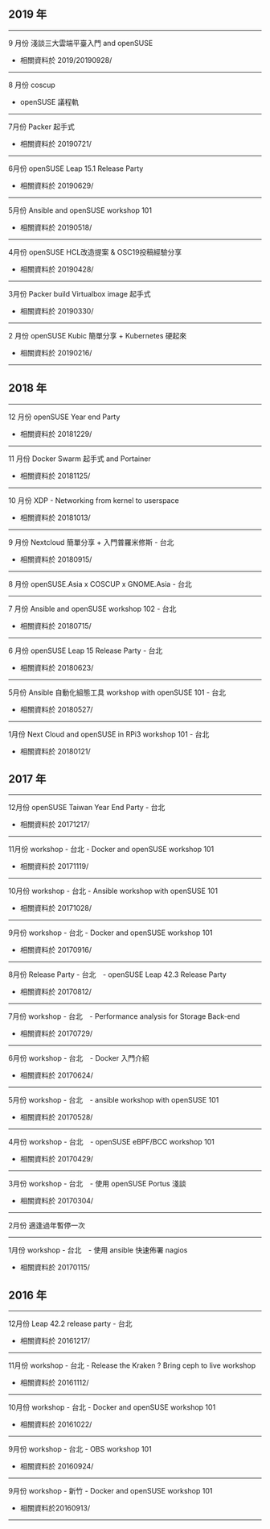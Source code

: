 ## 2019 年

---------------------------

9 月份 淺談三大雲端平臺入門  and openSUSE

* 相關資料於 2019/20190928/

---------------------------

8 月份 coscup

* openSUSE 議程軌

---------------------------

7月份 Packer 起手式

* 相關資料於 20190721/

---------------------------

6月份 openSUSE Leap 15.1 Release Party

* 相關資料於 20190629/


---------------------------

5月份 Ansible and openSUSE workshop 101

* 相關資料於 20190518/

---------------------------

4月份 openSUSE HCL改造提案 & OSC19投稿經驗分享

* 相關資料於 20190428/

---------------------------

3月份 Packer build Virtualbox image 起手式

* 相關資料於 20190330/

---------------------------

2 月份 openSUSE Kubic 簡單分享 + Kubernetes 硬起來

* 相關資料於 20190216/

---------------------------

## 2018 年

---------------------------

12 月份 openSUSE Year end Party

* 相關資料於 20181229/ 

---------------------------

11 月份 Docker Swarm 起手式 and Portainer

* 相關資料於 20181125/ 

---------------------------

10 月份 XDP - Networking from kernel to userspace

* 相關資料於 20181013/ 

---------------------------

9 月份 Nextcloud 簡單分享 + 入門普羅米修斯 - 台北

* 相關資料於 20180915/ 

---------------------------

8 月份 openSUSE.Asia x COSCUP x GNOME.Asia - 台北

---------------------------

7 月份 Ansible and openSUSE workshop 102 - 台北

* 相關資料於 20180715/ 

---------------------------

6 月份 openSUSE Leap 15 Release Party - 台北

* 相關資料於 20180623/ 

---------------------------

5月份 Ansible 自動化組態工具 workshop with openSUSE 101 - 台北
* 相關資料於 20180527/

---------------------------

1月份 Next Cloud and openSUSE in RPi3 workshop 101 - 台北
* 相關資料於 20180121/


## 2017 年

---------------------------

12月份 openSUSE Taiwan Year End Party - 台北
* 相關資料於 20171217/

---------------------------

11月份 workshop - 台北 - Docker and openSUSE workshop 101
* 相關資料於 20171119/

---------------------------

﻿10月份 workshop - 台北 - Ansible workshop with openSUSE 101
* 相關資料於 20171028/

---------------------------

9月份 workshop - 台北 - Docker and openSUSE workshop 101
* 相關資料於 20170916/

---------------------------

8月份 Release Party - 台北　- openSUSE Leap 42.3 Release Party
* 相關資料於 20170812/

---------------------------

7月份 workshop - 台北　- Performance analysis for Storage Back-end
* 相關資料於 20170729/

---------------------------

6月份 workshop - 台北　- Docker 入門介紹
* 相關資料於 20170624/

---------------------------

5月份 workshop - 台北　- ansible workshop with openSUSE 101
* 相關資料於 20170528/

---------------------------

4月份 workshop - 台北　- openSUSE eBPF/BCC workshop 101
* 相關資料於 20170429/

---------------------------

3月份 workshop - 台北　- 使用 openSUSE Portus 淺談
* 相關資料於 20170304/

---------------------------

2月份 適逢過年暫停一次

---------------------------

1月份 workshop - 台北　- 使用 ansible 快速佈署 nagios
* 相關資料於 20170115/

## 2016 年

---------------------------

12月份 Leap 42.2 release party - 台北
* 相關資料於 20161217/

---------------------------

11月份 workshop - 台北 - Release the Kraken ? Bring ceph to live workshop
* 相關資料於 20161112/

---------------------------

10月份 workshop - 台北 - Docker and openSUSE workshop 101
* 相關資料於 20161022/

---------------------------

9月份 workshop - 台北 - OBS workshop 101
* 相關資料於 20160924/

---------------------------

9月份 workshop - 新竹 - Docker and openSUSE workshop 101
* 相關資料於20160913/

---------------------------



